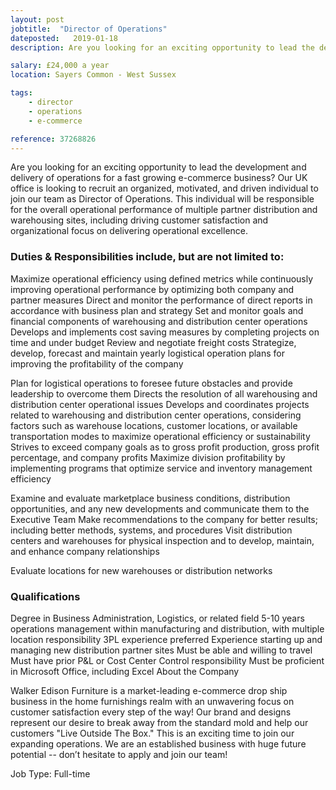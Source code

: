 ```yaml
---
layout: post
jobtitle:  "Director of Operations"
dateposted:   2019-01-18
description: Are you looking for an exciting opportunity to lead the development and delivery of operations for a fast growing e-commerce business?...

salary: £24,000 a year
location: Sayers Common - West Sussex

tags:
    - director
    - operations
    - e-commerce

reference: 37268826
---
```


Are you looking for an exciting opportunity to lead the development and delivery of operations for a fast growing e-commerce business? Our UK office is looking to recruit an organized, motivated, and driven individual to join our team as Director of Operations. This individual will be responsible for the overall operational performance of multiple partner distribution and warehousing sites, including driving customer satisfaction and organizational focus on delivering operational excellence.

### Duties & Responsibilities include, but are not limited to:

Maximize operational efficiency using defined metrics while continuously improving operational performance by optimizing both company and partner measures
Direct and monitor the performance of direct reports in accordance with business plan and strategy
Set and monitor goals and financial components of warehousing and distribution center operations
Develops and implements cost saving measures by completing projects on time and under budget
Review and negotiate freight costs
Strategize, develop, forecast and maintain yearly logistical operation plans for improving the profitability of the company

Plan for logistical operations to foresee future obstacles and provide leadership to overcome them
Directs the resolution of all warehousing and distribution center operational issues
Develops and coordinates projects related to warehousing and distribution center operations, considering factors such as warehouse locations, customer locations, or available transportation modes to maximize operational efficiency or sustainability
Strives to exceed company goals as to gross profit production, gross profit percentage, and company profits
Maximize division profitability by implementing programs that optimize service and inventory management efficiency

Examine and evaluate marketplace business conditions, distribution opportunities, and any new developments and communicate them to the Executive Team
Make recommendations to the company for better results; including better methods, systems, and procedures
Visit distribution centers and warehouses for physical inspection and to develop, maintain, and enhance company relationships

Evaluate locations for new warehouses or distribution networks

###  Qualifications

Degree in Business Administration, Logistics, or related field
5-10 years operations management within manufacturing and distribution, with multiple location responsibility
3PL experience preferred
Experience starting up and managing new distribution partner sites
Must be able and willing to travel
Must have prior P&L or Cost Center Control responsibility
Must be proficient in Microsoft Office, including Excel
About the Company

Walker Edison Furniture is a market-leading e-commerce drop ship business in the home furnishings realm with an unwavering focus on customer satisfaction every step of the way! Our brand and designs represent our desire to break away from the standard mold and help our customers "Live Outside The Box." This is an exciting time to join our expanding operations. We are an established business with huge future potential -- don’t hesitate to apply and join our team!

Job Type: Full-time